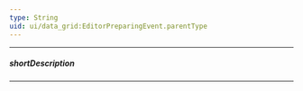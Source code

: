 ```yaml
---
type: String
uid: ui/data_grid:EditorPreparingEvent.parentType
---
```

---
##### shortDescription
<!-- Description goes here -->

---
<!-- Description goes here -->